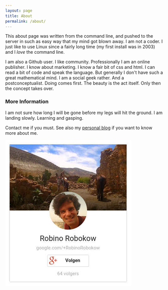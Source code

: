 ```yaml
---
layout: page
title: About
permalink: /about/
---
```


This about page was written from the command line, and pushed to the server in such as easy way that my mind got blown away. I am not a coder. I just like to use Linux since a fairly long time (my first install was in 2003) and I *love* the command line. 

I am also a Github user. I like community. Professionally I am an online publisher. I know about marketing. I know a fair bit of css and html. I can read a bit of code and speak the language. But generally I don't have such a great mathematical mind. I am a social geek rather. And a postconceptualist. Doing comes first. The beauty is the act itself. Only then the concept takes over.

### More Information

I am not sure how long I will be gone before my legs will hit the ground. I am landing slowly. Learning and gasping. 

Contact me if you must. See also my <a href="https://robokow.net/about">personal blog</a> if you want to know more about me.

<img src="/images/robino-robokow-google-plus.jpg" style="max-width:420px;">
